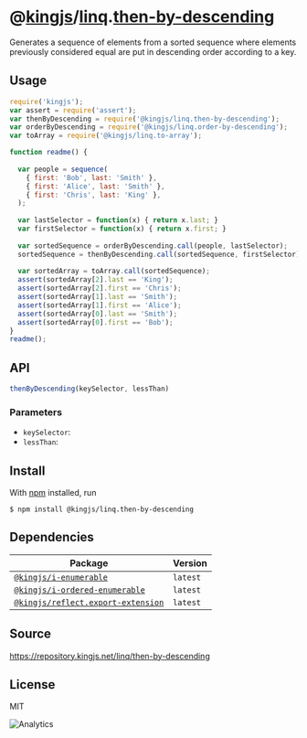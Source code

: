 # @[kingjs][@kingjs]/[linq][ns0].[then-by-descending][ns1]
Generates a sequence of elements from a sorted  sequence where elements previously considered equal are put  in descending order according to a key.
## Usage
```js
require('kingjs');
var assert = require('assert');
var thenByDescending = require('@kingjs/linq.then-by-descending');
var orderByDescending = require('@kingjs/linq.order-by-descending');
var toArray = require('@kingjs/linq.to-array');

function readme() {
  
  var people = sequence(
    { first: 'Bob', last: 'Smith' },
    { first: 'Alice', last: 'Smith' },
    { first: 'Chris', last: 'King' },
  );
  
  var lastSelector = function(x) { return x.last; }
  var firstSelector = function(x) { return x.first; }
  
  var sortedSequence = orderByDescending.call(people, lastSelector);
  sortedSequence = thenByDescending.call(sortedSequence, firstSelector);
 
  var sortedArray = toArray.call(sortedSequence);
  assert(sortedArray[2].last == 'King');
  assert(sortedArray[2].first == 'Chris');
  assert(sortedArray[1].last == 'Smith');
  assert(sortedArray[1].first == 'Alice');
  assert(sortedArray[0].last == 'Smith');
  assert(sortedArray[0].first == 'Bob');
}
readme();

```

## API
```ts
thenByDescending(keySelector, lessThan)
```

### Parameters
- `keySelector`: 
- `lessThan`: 



## Install
With [npm](https://npmjs.org/) installed, run
```
$ npm install @kingjs/linq.then-by-descending
```
## Dependencies
|Package|Version|
|---|---|
|[`@kingjs/i-enumerable`](https://www.npmjs.com/package/@kingjs/i-enumerable)|`latest`|
|[`@kingjs/i-ordered-enumerable`](https://www.npmjs.com/package/@kingjs/i-ordered-enumerable)|`latest`|
|[`@kingjs/reflect.export-extension`](https://www.npmjs.com/package/@kingjs/reflect.export-extension)|`latest`|
## Source
https://repository.kingjs.net/linq/then-by-descending
## License
MIT

![Analytics](https://analytics.kingjs.net/linq/then-by-descending)

[@kingjs]: https://www.npmjs.com/package/kingjs
[ns0]: https://www.npmjs.com/package/@kingjs/linq
[ns1]: https://www.npmjs.com/package/@kingjs/linq.then-by-descending
